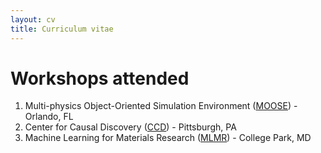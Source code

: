 ```yaml
---
layout: cv
title: Curriculum vitae
---
```


# Workshops attended

1. Multi-physics Object-Oriented Simulation Environment ([MOOSE](https://mooseframework.org/)) - Orlando, FL
1. Center for Causal Discovery ([CCD](https://www.ccd.pitt.edu/)) - Pittsburgh, PA
1. Machine Learning for Materials Research ([MLMR](https://www.nanocenter.umd.edu/events/mlmr/)) - College Park, MD
